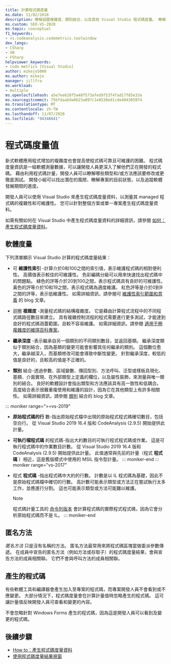 ```yaml
---
title: 計算程式碼度量
ms.date: 11/02/2018
description: 瞭解迴圈複雜度、類別結合，以及其他 Visual Studio 程式碼度量。 瞭解計量如何追蹤開發進度及找出風險。
ms.custom: SEO-VS-2020
ms.topic: conceptual
f1_keywords:
- vs.codeanalysis.codemetrics.toolwindow
dev_langs:
- CSharp
- VB
- FSharp
helpviewer_keywords:
- code metrics [Visual Studio]
author: mikejo5000
ms.author: mikejo
manager: jillfra
ms.workload:
- multiple
ms.openlocfilehash: a5e7ee628f5a48f573afed9753f4fad17f85e33a
ms.sourcegitcommit: 75bfdaab9a8b23a097c1e8538ed1cde404305974
ms.translationtype: MT
ms.contentlocale: zh-TW
ms.lasthandoff: 11/07/2020
ms.locfileid: "94348641"
---
```

# <a name="code-metrics-values"></a>程式碼度量值

新式軟體應用程式增加的複雜度也會提高使程式碼可靠且可維護的困難。 程式碼度量資訊是一組軟體測量數據，可以讓開發人員更深入了解他們正在開發的程式碼。 藉由利用程式碼計量，開發人員可以瞭解哪些類型和/或方法應該要修改或更徹底測試。 開發小組可以找出潛在的風險、瞭解專案的目前狀態，以及追蹤軟體發展期間的進度。

開發人員可以使用 Visual Studio 來產生程式碼度量資料，以測量其 managed 程式碼的複雜性和可維護性。 您可以針對整個方案或單一專案產生程式碼度量資料。

如需有關如何在 Visual Studio 中產生程式碼度量資料的詳細資訊，請參閱 [如何：產生程式碼度量資料](../code-quality/how-to-generate-code-metrics-data.md)。

## <a name="software-measurements"></a>軟體度量

下列清單顯示 Visual Studio 計算的程式碼度量結果：

- 可 **維護性索引** -計算介於0和100之間的索引值，表示維護程式碼的相對便利性。 高價值表示較佳的可維護性。 色彩編碼分級可以用來快速找出程式碼中的問題點。 綠色的評等介於20到100之間，表示程式碼具有良好的可維護性。 黃色的評等介於10和19之間，表示程式碼為適度維護。 紅色評等是介於0到9之間的評等，表示低維護性。 如需詳細資訊，請參閱可 [維護性索引範圍和意義](/archive/blogs/codeanalysis/maintainability-index-range-and-meaning) 的 blog 文章。

- 迴圈 **複雜度** -測量程式碼的結構複雜度。 它是藉由計算程式流程中的不同程式碼路徑數目來建立。 具有複雜控制流程的程式需要進行更多測試，才能達到良好的程式碼涵蓋範圍，且較不容易維護。 如需詳細資訊，請參閱 [適用于圈複雜度的維琪百科專案](https://wikipedia.org/wiki/Cyclomatic_complexity)。

- **繼承深度** -表示繼承自另一個類別的不同類別數目，並返回基類。 繼承深度類似于類別結合，因為基類的變更可能會影響其任何繼承的類別。 這個數位愈大，繼承越深入，而基類修改可能會導致中斷性變更。 針對繼承深度，較低的值是良好的，且較高的值是不正確的。

- **類別** 結合-透過參數、區域變數、傳回型別、方法呼叫、泛型或樣板具現化、基類、介面實現、在外部類型上定義的欄位，以及屬性裝飾，來測量與唯一類別的結合。 良好的軟體設計會指出類型和方法應該具有高一致性和低耦合。 高度結合表示很難重複使用和維護的設計，因為它在其他類型上有許多相關性。 如需詳細資訊，請參閱 [類別](/archive/blogs/zainnab/code-metrics-class-coupling) 結合的 blog 文章。

::: moniker range=">=vs-2019"

- **原始程式碼的行** 數-指出原始程式檔中出現的原始程式程式碼確切數目，包括空白行。 從 Visual Studio 2019 16.4 版和 CodeAnalysis (2.9.5) 開始提供此計量。

- **可執行檔程式碼** 的程式碼-指出大約數目的可執行程式程式碼或作業。 這是可執行程式碼中的作業數目計數。 從 Visual Studio 2019 16.4 版和 CodeAnalysis (2.9.5) 開始提供此計量。 此值通常與先前的計量（程式 **程式碼** ）相近，這是舊版模式中使用的 MSIL 指令型計量。
::: moniker-end
::: moniker range="vs-2017"

- 程式 **程式碼** -指出程式碼中大約的行數。 計數是以 IL 程式碼為基礎，因此不是原始程式碼檔中確切的行數。 高計數可能表示類型或方法正在嘗試執行太多工作，並應進行分割。 這也可能表示類型或方法可能難以維護。

   > [!NOTE]
   > 程式碼計量工具的 [命令列版本](../code-quality/how-to-generate-code-metrics-data.md#command-line-code-metrics) 會計算程式碼的實際程式程式碼，因為它會分析原始程式碼而不是 IL。
::: moniker-end

## <a name="anonymous-methods"></a>匿名方法

*匿名方法* 只是沒有名稱的方法。 匿名方法最常用來將程式碼區塊當做委派參數傳遞。 在成員中宣告的匿名方法（例如方法或存取子）的程式碼度量結果，會與宣告方法的成員相關聯。 它們不會與呼叫方法的成員相關聯。

## <a name="generated-code"></a>產生的程式碼

有些軟體工具和編譯器會產生加入至專案的程式碼，而專案開發人員不會看到或不應變更。 大部分情況下，程式碼度量會在計算計量值時忽略產生的程式碼。 這可讓計量值反映開發人員可查看和變更的內容。

不會忽略針對 Windows Forms 產生的程式碼，因為這是開發人員可以看到及變更的程式碼。

## <a name="next-steps"></a>後續步驟

- [How to：產生程式碼度量資料](../code-quality/how-to-generate-code-metrics-data.md)
- [使用程式碼度量結果視窗](../code-quality/working-with-code-metrics-data.md)